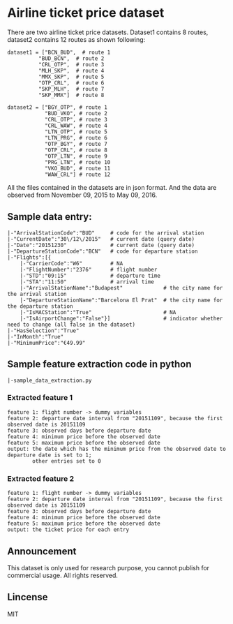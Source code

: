 # Airline ticket price dataset

There are two airline ticket price datasets. Dataset1 contains 8 routes, dataset2 contains 12 routes as shown following:

```
dataset1 = ["BCN_BUD",  # route 1
          "BUD_BCN",  # route 2
          "CRL_OTP",  # route 3
          "MLH_SKP",  # route 4
          "MMX_SKP",  # route 5
          "OTP_CRL",  # route 6
          "SKP_MLH",  # route 7
          "SKP_MMX"]  # route 8
```

```
dataset2 = ["BGY_OTP", # route 1
            "BUD_VKO", # route 2
            "CRL_OTP", # route 3
            "CRL_WAW", # route 4
            "LTN_OTP", # route 5
            "LTN_PRG", # route 6
            "OTP_BGY", # route 7
            "OTP_CRL", # route 8
            "OTP_LTN", # route 9
            "PRG_LTN", # route 10
            "VKO_BUD", # route 11
            "WAW_CRL"] # route 12
```

All the files contained in the datasets are in json format. And the data are observed from November 09, 2015 to May 09, 2016. 

## Sample data entry:

```
|-"ArrivalStationCode":"BUD"     # code for the arrival station 
|-"CurrentDate":"30\/12\/2015"   # current date (query date)
|-"Date":"20151230"              # current date (query date)
|-"DepartureStationCode":"BCN"   # code for departure station
|-"Flights":[{
    |-"CarrierCode":"W6"         # NA
    |-"FlightNumber":"2376"      # flight number
    |-"STD":"09:15"              # departure time
    |-"STA":"11:50"              # arrival time
    |-"ArrivalStationName":"Budapest"             # the city name for the arrival station
    |-"DepartureStationName":"Barcelona El Prat"  # the city name for the departure station
    |-"IsMACStation":"True"                       # NA
    |-"IsAirportChange":"False"}]                 # indicator whether need to change (all false in the dataset)
|-"HasSelection":"True"
|-"InMonth":"True"
|-"MinimumPrice":"€49.99"

```

## Sample feature extraction code in python
```
|-sample_data_extraction.py
```

### Extracted feature 1
```
feature 1: flight number -> dummy variables
feature 2: departure date interval from "20151109", because the first observed date is 20151109
feature 3: observed days before departure date
feature 4: minimum price before the observed date
feature 5: maximum price before the observed date
output: the date which has the minimum price from the observed date to departure date is set to 1;
        other entries set to 0
```

### Extracted feature 2
```
feature 1: flight number -> dummy variables
feature 2: departure date interval from "20151109", because the first observed date is 20151109
feature 3: observed days before departure date
feature 4: minimum price before the observed date
feature 5: maximum price before the observed date
output: the ticket price for each entry
```

## Announcement
This dataset is only used for research purpose, you cannot publish for commercial usage. All rights reserved.

## Lincense
MIT
